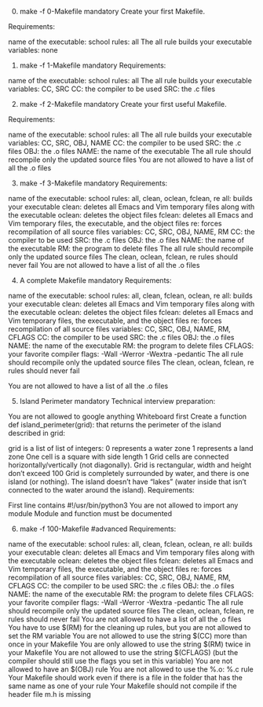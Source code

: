 0. make -f 0-Makefile
mandatory
Create your first Makefile.

Requirements:

name of the executable: school
rules: all
The all rule builds your executable
variables: none

1. make -f 1-Makefile
mandatory
Requirements:

name of the executable: school
rules: all
The all rule builds your executable
variables: CC, SRC
CC: the compiler to be used
SRC: the .c files

2. make -f 2-Makefile
mandatory
Create your first useful Makefile.

Requirements:

name of the executable: school
rules: all
The all rule builds your executable
variables: CC, SRC, OBJ, NAME
CC: the compiler to be used
SRC: the .c files
OBJ: the .o files
NAME: the name of the executable
The all rule should recompile only the updated source files
You are not allowed to have a list of all the .o files

3. make -f 3-Makefile
mandatory
Requirements:

name of the executable: school
rules: all, clean, oclean, fclean, re
all: builds your executable
clean: deletes all Emacs and Vim temporary files along with the executable
oclean: deletes the object files
fclean: deletes all Emacs and Vim temporary files, the executable, and the object files
re: forces recompilation of all source files
variables: CC, SRC, OBJ, NAME, RM
CC: the compiler to be used
SRC: the .c files
OBJ: the .o files
NAME: the name of the executable
RM: the program to delete files
The all rule should recompile only the updated source files
The clean, oclean, fclean, re rules should never fail
You are not allowed to have a list of all the .o files

4. A complete Makefile
mandatory
Requirements:

name of the executable: school
rules: all, clean, fclean, oclean, re
all: builds your executable
clean: deletes all Emacs and Vim temporary files along with the executable
oclean: deletes the object files
fclean: deletes all Emacs and Vim temporary files, the executable, and the object files
re: forces recompilation of all source files
variables: CC, SRC, OBJ, NAME, RM, CFLAGS
CC: the compiler to be used
SRC: the .c files
OBJ: the .o files
NAME: the name of the executable
RM: the program to delete files
CFLAGS: your favorite compiler flags: -Wall -Werror -Wextra -pedantic
The all rule should recompile only the updated source files
The clean, oclean, fclean, re rules should never fail

You are not allowed to have a list of all the .o files

5. Island Perimeter
mandatory
Technical interview preparation:

You are not allowed to google anything
Whiteboard first
Create a function def island_perimeter(grid): that returns the perimeter of the island described in grid:

grid is a list of list of integers:
0 represents a water zone
1 represents a land zone
One cell is a square with side length 1
Grid cells are connected horizontally/vertically (not diagonally).
Grid is rectangular, width and height don’t exceed 100
Grid is completely surrounded by water, and there is one island (or nothing).
The island doesn’t have “lakes” (water inside that isn’t connected to the water around the island).
Requirements:

First line contains #!/usr/bin/python3
You are not allowed to import any module
Module and function must be documented

6. make -f 100-Makefile
#advanced
Requirements:

name of the executable: school
rules: all, clean, fclean, oclean, re
all: builds your executable
clean: deletes all Emacs and Vim temporary files along with the executable
oclean: deletes the object files
fclean: deletes all Emacs and Vim temporary files, the executable, and the object files
re: forces recompilation of all source files
variables: CC, SRC, OBJ, NAME, RM, CFLAGS
CC: the compiler to be used
SRC: the .c files
OBJ: the .o files
NAME: the name of the executable
RM: the program to delete files
CFLAGS: your favorite compiler flags: -Wall -Werror -Wextra -pedantic
The all rule should recompile only the updated source files
The clean, oclean, fclean, re rules should never fail
You are not allowed to have a list of all the .o files
You have to use $(RM) for the cleaning up rules, but you are not allowed to set the RM variable
You are not allowed to use the string $(CC) more than once in your Makefile
You are only allowed to use the string $(RM) twice in your Makefile
You are not allowed to use the string $(CFLAGS) (but the compiler should still use the flags you set in this variable)
You are not allowed to have an $(OBJ) rule
You are not allowed to use the %.o: %.c rule
Your Makefile should work even if there is a file in the folder that has the same name as one of your rule
Your Makefile should not compile if the header file m.h is missing
